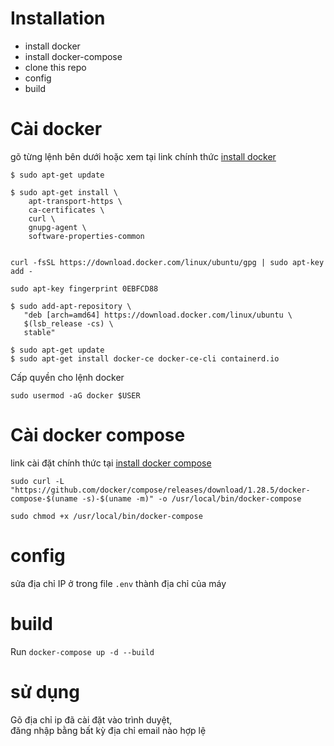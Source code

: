 
# Installation

* install docker
* install docker-compose
* clone this repo
* config 
* build 

# Cài docker
gõ từng lệnh bên dưới hoặc xem tại link chính thức [install docker](https://docs.docker.com/engine/install/ubuntu/)
```
$ sudo apt-get update

$ sudo apt-get install \
    apt-transport-https \
    ca-certificates \
    curl \
    gnupg-agent \
    software-properties-common
   
```

```
curl -fsSL https://download.docker.com/linux/ubuntu/gpg | sudo apt-key add -
```
```
sudo apt-key fingerprint 0EBFCD88
```

```
$ sudo add-apt-repository \
   "deb [arch=amd64] https://download.docker.com/linux/ubuntu \
   $(lsb_release -cs) \
   stable"
```


```
$ sudo apt-get update
$ sudo apt-get install docker-ce docker-ce-cli containerd.io

```
Cấp quyền cho lệnh docker 
```
sudo usermod -aG docker $USER
```


# Cài docker compose 
link cài đặt chính thức tại [install docker compose](https://docs.docker.com/compose/install/#install-compose)

```
sudo curl -L "https://github.com/docker/compose/releases/download/1.28.5/docker-compose-$(uname -s)-$(uname -m)" -o /usr/local/bin/docker-compose

sudo chmod +x /usr/local/bin/docker-compose
```

# config 
sửa địa chỉ IP ở trong file `.env` thành địa chỉ của máy

# build 
Run `docker-compose up -d --build` 
# sử dụng 
Gõ địa chỉ ip đã cài đặt vào trình duyệt,  
đăng nhập bằng bất kỳ địa chỉ email nào hợp lệ 
